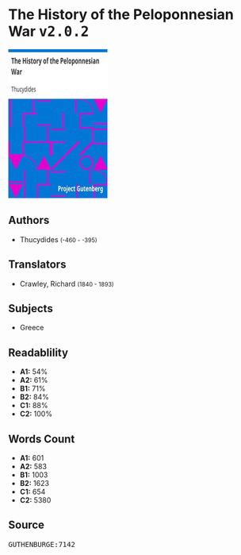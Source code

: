 # The History of the Peloponnesian War <kbd>v2.0.2</kbd>

![](./cover.medium.jpg "")

## Authors


 - Thucydides <small>(-460 - -395)</small>

## Translators


 - Crawley, Richard <small>(1840 - 1893)</small>

## Subjects


 - Greece

## Readablility


 - **A1:** 54%
 - **A2:** 61%
 - **B1:** 71%
 - **B2:** 84%
 - **C1:** 88%
 - **C2:** 100%

## Words Count


 - **A1:** 601
 - **A2:** 583
 - **B1:** 1003
 - **B2:** 1623
 - **C1:** 654
 - **C2:** 5380

## Source


<kbd>GUTHENBURGE:7142</kbd>
